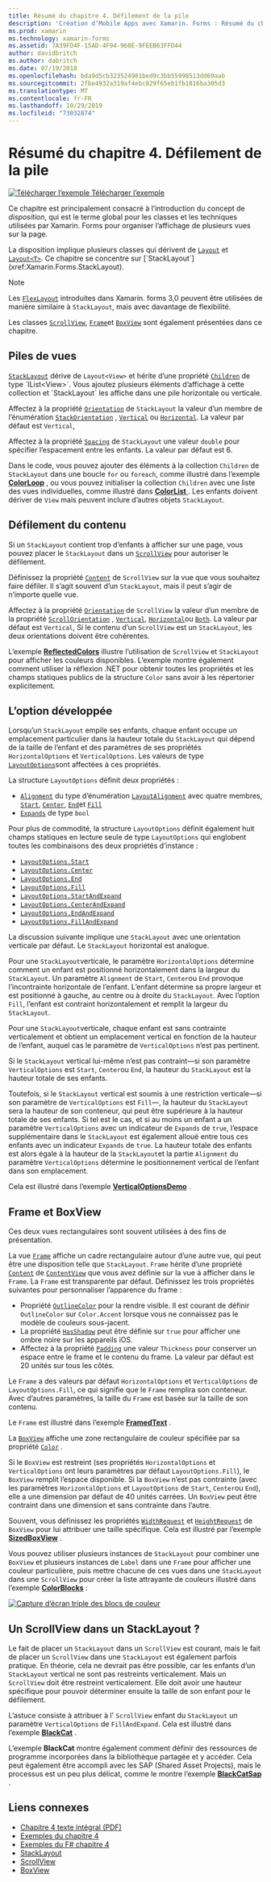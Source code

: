 ```yaml
---
title: Résumé du chapitre 4. Défilement de la pile
description: 'Création d’Mobile Apps avec Xamarin. Forms : Résumé du chapitre 4. Défilement de la pile'
ms.prod: xamarin
ms.technology: xamarin-forms
ms.assetid: 7A39FD4F-15AD-4F94-960E-9FEEB63FFD44
author: davidbritch
ms.author: dabritch
ms.date: 07/19/2018
ms.openlocfilehash: bda9d5cb323524981bed9c3bb55998513dd69aab
ms.sourcegitcommit: 2fbe4932a319af4ebc829f65eb1fb1816ba305d3
ms.translationtype: MT
ms.contentlocale: fr-FR
ms.lasthandoff: 10/29/2019
ms.locfileid: "73032874"
---
```

# <a name="summary-of-chapter-4-scrolling-the-stack"></a>Résumé du chapitre 4. Défilement de la pile

[![Télécharger l’exemple](~/media/shared/download.png) Télécharger l’exemple](https://github.com/xamarin/xamarin-forms-book-samples/tree/master/Chapter04)

Ce chapitre est principalement consacré à l’introduction du concept de *disposition*, qui est le terme global pour les classes et les techniques utilisées par Xamarin. Forms pour organiser l’affichage de plusieurs vues sur la page.

La disposition implique plusieurs classes qui dérivent de [`Layout`](xref:Xamarin.Forms.Layout) et [`Layout<T>`](xref:Xamarin.Forms.Layout`1). Ce chapitre se concentre sur [`StackLayout`](xref:Xamarin.Forms.StackLayout).

> [!NOTE]
> Les [`FlexLayout`](~/xamarin-forms/user-interface/layouts/flex-layout.md) introduites dans Xamarin. forms 3,0 peuvent être utilisées de manière similaire à `StackLayout`, mais avec davantage de flexibilité.

Les classes [`ScrollView`](xref:Xamarin.Forms.ScrollView), [`Frame`](xref:Xamarin.Forms.Frame)et [`BoxView`](xref:Xamarin.Forms.BoxView) sont également présentées dans ce chapitre.

## <a name="stacks-of-views"></a>Piles de vues

[`StackLayout`](xref:Xamarin.Forms.StackLayout) dérive de `Layout<View>` et hérite d’une propriété [`Children`](xref:Xamarin.Forms.Layout`1) de type `IList<View>`. Vous ajoutez plusieurs éléments d’affichage à cette collection et `StackLayout` les affiche dans une pile horizontale ou verticale.

Affectez à la propriété [`Orientation`](xref:Xamarin.Forms.StackLayout.Orientation) de `StackLayout` la valeur d’un membre de l’énumération [`StackOrientation`](xref:Xamarin.Forms.StackOrientation) , [`Vertical`](xref:Xamarin.Forms.StackOrientation.Vertical) ou [`Horizontal`](xref:Xamarin.Forms.StackOrientation.Horizontal). La valeur par défaut est `Vertical`,

Affectez à la propriété [`Spacing`](xref:Xamarin.Forms.StackLayout.Spacing) de `StackLayout` une valeur `double` pour spécifier l’espacement entre les enfants. La valeur par défaut est 6.

Dans le code, vous pouvez ajouter des éléments à la collection `Children` de `StackLayout` dans une boucle `for` ou `foreach`, comme illustré dans l’exemple [**ColorLoop**](https://github.com/xamarin/xamarin-forms-book-samples/tree/master/Chapter04/ColorLoop) , ou vous pouvez initialiser la collection `Children` avec une liste des vues individuelles, comme illustré dans [**ColorList** ](https://github.com/xamarin/xamarin-forms-book-samples/tree/master/Chapter04/ColorList). Les enfants doivent dériver de `View` mais peuvent inclure d’autres objets `StackLayout`.

## <a name="scrolling-content"></a>Défilement du contenu

Si un `StackLayout` contient trop d’enfants à afficher sur une page, vous pouvez placer le `StackLayout` dans un [`ScrollView`](xref:Xamarin.Forms.ScrollView) pour autoriser le défilement.

Définissez la propriété [`Content`](xref:Xamarin.Forms.ScrollView.Content) de `ScrollView` sur la vue que vous souhaitez faire défiler. Il s’agit souvent d’un `StackLayout`, mais il peut s’agir de n’importe quelle vue.

Affectez à la propriété [`Orientation`](xref:Xamarin.Forms.ScrollView.Orientation) de `ScrollView` la valeur d’un membre de la propriété [`ScrollOrientation`](xref:Xamarin.Forms.ScrollOrientation) , [`Vertical`](xref:Xamarin.Forms.ScrollOrientation.Vertical), [`Horizontal`](xref:Xamarin.Forms.ScrollOrientation.Horizontal)ou [`Both`](xref:Xamarin.Forms.ScrollOrientation.Both). La valeur par défaut est `Vertical`, Si le contenu d’un `ScrollView` est un `StackLayout`, les deux orientations doivent être cohérentes.

L’exemple [**ReflectedColors**](https://github.com/xamarin/xamarin-forms-book-samples/tree/master/Chapter04/ReflectedColors) illustre l’utilisation de `ScrollView` et `StackLayout` pour afficher les couleurs disponibles. L’exemple montre également comment utiliser la réflexion .NET pour obtenir toutes les propriétés et les champs statiques publics de la structure `Color` sans avoir à les répertorier explicitement.

## <a name="the-expands-option"></a>L’option développée

Lorsqu’un `StackLayout` empile ses enfants, chaque enfant occupe un emplacement particulier dans la hauteur totale du `StackLayout` qui dépend de la taille de l’enfant et des paramètres de ses propriétés `HorizontalOptions` et `VerticalOptions`. Les valeurs de type [`LayoutOptions`](xref:Xamarin.Forms.LayoutOptions)sont affectées à ces propriétés.

La structure `LayoutOptions` définit deux propriétés :

- [`Alignment`](xref:Xamarin.Forms.LayoutOptions.Alignment) du type d’énumération [`LayoutAlignment`](xref:Xamarin.Forms.LayoutAlignment) avec quatre membres, [`Start`](xref:Xamarin.Forms.LayoutAlignment.Start), [`Center`](xref:Xamarin.Forms.LayoutAlignment.Center), [`End`](xref:Xamarin.Forms.LayoutAlignment.End)et [`Fill`](xref:Xamarin.Forms.LayoutAlignment.Fill)
- [`Expands`](xref:Xamarin.Forms.LayoutOptions.Expands) de type `bool`

Pour plus de commodité, la structure `LayoutOptions` définit également huit champs statiques en lecture seule de type `LayoutOptions` qui englobent toutes les combinaisons des deux propriétés d’instance :

- [`LayoutOptions.Start`](xref:Xamarin.Forms.LayoutOptions.Start)
- [`LayoutOptions.Center`](xref:Xamarin.Forms.LayoutOptions.Center)
- [`LayoutOptions.End`](xref:Xamarin.Forms.LayoutOptions.End)
- [`LayoutOptions.Fill`](xref:Xamarin.Forms.LayoutOptions.Fill)
- [`LayoutOptions.StartAndExpand`](xref:Xamarin.Forms.LayoutOptions.StartAndExpand)
- [`LayoutOptions.CenterAndExpand`](xref:Xamarin.Forms.LayoutOptions.CenterAndExpand)
- [`LayoutOptions.EndAndExpand`](xref:Xamarin.Forms.LayoutOptions.EndAndExpand)
- [`LayoutOptions.FillAndExpand`](xref:Xamarin.Forms.LayoutOptions.FillAndExpand)

La discussion suivante implique une `StackLayout` avec une orientation verticale par défaut. Le `StackLayout` horizontal est analogue.

Pour une `StackLayout`verticale, le paramètre `HorizontalOptions` détermine comment un enfant est positionné horizontalement dans la largeur du `StackLayout`. Un paramètre `Alignment` de `Start`, `Center`ou `End` provoque l’incontrainte horizontale de l’enfant. L’enfant détermine sa propre largeur et est positionné à gauche, au centre ou à droite du `StackLayout`. Avec l’option `Fill`, l’enfant est contraint horizontalement et remplit la largeur du `StackLayout`.

Pour une `StackLayout`verticale, chaque enfant est sans contrainte verticalement et obtient un emplacement vertical en fonction de la hauteur de l’enfant, auquel cas le paramètre de `VerticalOptions` n’est pas pertinent.

Si le `StackLayout` vertical lui-même n’est pas contraint&mdash;si son paramètre `VerticalOptions` est `Start`, `Center`ou `End`, la hauteur du `StackLayout` est la hauteur totale de ses enfants.

Toutefois, si le `StackLayout` vertical est soumis à une restriction verticale&mdash;si son paramètre de `VerticalOptions` est `Fill`&mdash;, la hauteur du `StackLayout` sera la hauteur de son conteneur, qui peut être supérieure à la hauteur totale de ses enfants. Si tel est le cas, et si au moins un enfant a un paramètre `VerticalOptions` avec un indicateur de `Expands` de `true`, l’espace supplémentaire dans le `StackLayout` est également alloué entre tous ces enfants avec un indicateur `Expands` de `true`. La hauteur totale des enfants est alors égale à la hauteur de la `StackLayout`et la partie `Alignment` du paramètre `VerticalOptions` détermine le positionnement vertical de l’enfant dans son emplacement.

Cela est illustré dans l’exemple [**VerticalOptionsDemo**](https://github.com/xamarin/xamarin-forms-book-samples/tree/master/Chapter04/VerticalOptionsDemo) .

## <a name="frame-and-boxview"></a>Frame et BoxView

Ces deux vues rectangulaires sont souvent utilisées à des fins de présentation.

La vue [`Frame`](xref:Xamarin.Forms.Frame) affiche un cadre rectangulaire autour d’une autre vue, qui peut être une disposition telle que `StackLayout`. `Frame` hérite d’une propriété [`Content`](xref:Xamarin.Forms.ContentView.Content) de [`ContentView`](xref:Xamarin.Forms.ContentView) que vous avez définie sur la vue à afficher dans le `Frame`. La `Frame` est transparente par défaut. Définissez les trois propriétés suivantes pour personnaliser l’apparence du frame :

- Propriété [`OutlineColor`](xref:Xamarin.Forms.Frame.OutlineColor) pour la rendre visible. Il est courant de définir `OutlineColor` sur `Color.Accent` lorsque vous ne connaissez pas le modèle de couleurs sous-jacent.
- La propriété [`HasShadow`](xref:Xamarin.Forms.Frame.HasShadow) peut être définie sur `true` pour afficher une ombre noire sur les appareils iOS.
- Affectez à la propriété [`Padding`](xref:Xamarin.Forms.Layout.Padding) une valeur `Thickness` pour conserver un espace entre le frame et le contenu du frame. La valeur par défaut est 20 unités sur tous les côtés.

Le `Frame` a des valeurs par défaut `HorizontalOptions` et `VerticalOptions` de `LayoutOptions.Fill`, ce qui signifie que le `Frame` remplira son conteneur. Avec d’autres paramètres, la taille du `Frame` est basée sur la taille de son contenu.

Le `Frame` est illustré dans l’exemple [**FramedText**](https://github.com/xamarin/xamarin-forms-book-samples/tree/master/Chapter04/FramedText) .

La [`BoxView`](xref:Xamarin.Forms.BoxView) affiche une zone rectangulaire de couleur spécifiée par sa propriété [`Color`](xref:Xamarin.Forms.BoxView.Color) .

Si le `BoxView` est restreint (ses propriétés `HorizontalOptions` et `VerticalOptions` ont leurs paramètres par défaut `LayoutOptions.Fill`), le `BoxView` remplit l’espace disponible. Si la `BoxView` n’est pas contrainte (avec les paramètres `HorizontalOptions` et `LayoutOptions` de `Start`, `Center`ou `End`), elle a une dimension par défaut de 40 unités carrées. Un `BoxView` peut être contraint dans une dimension et sans contrainte dans l’autre.

Souvent, vous définissez les propriétés [`WidthRequest`](xref:Xamarin.Forms.VisualElement.WidthRequest) et [`HeightRequest`](xref:Xamarin.Forms.VisualElement.HeightRequest) de `BoxView` pour lui attribuer une taille spécifique. Cela est illustré par l’exemple [**SizedBoxView**](https://github.com/xamarin/xamarin-forms-book-samples/tree/master/Chapter04/SizedBoxView) .

Vous pouvez utiliser plusieurs instances de `StackLayout` pour combiner une `BoxView` et plusieurs instances de `Label` dans une `Frame` pour afficher une couleur particulière, puis mettre chacune de ces vues dans une `StackLayout` dans une `ScrollView` pour créer la liste attrayante de couleurs illustré dans l’exemple [**ColorBlocks**](https://github.com/xamarin/xamarin-forms-book-samples/tree/master/Chapter04/ColorBlocks) :

[![Capture d’écran triple des blocs de couleur](images/ch04fg11-small.png "Liste de couleurs")](images/ch04fg11-large.png#lightbox "Liste de couleurs")

## <a name="a-scrollview-in-a-stacklayout"></a>Un ScrollView dans un StackLayout ?

Le fait de placer un `StackLayout` dans un `ScrollView` est courant, mais le fait de placer un `ScrollView` dans une `StackLayout` est également parfois pratique. En théorie, cela ne devrait pas être possible, car les enfants d’un `StackLayout` vertical ne sont pas restreints verticalement. Mais un `ScrollView` doit être restreint verticalement. Elle doit avoir une hauteur spécifique pour pouvoir déterminer ensuite la taille de son enfant pour le défilement.

L’astuce consiste à attribuer à l' `ScrollView` enfant du `StackLayout` un paramètre `VerticalOptions` de `FillAndExpand`. Cela est illustré dans l’exemple [**BlackCat**](https://github.com/xamarin/xamarin-forms-book-samples/tree/master/Chapter04/BlackCat) .

L’exemple **BlackCat** montre également comment définir des ressources de programme incorporées dans la bibliothèque partagée et y accéder. Cela peut également être accompli avec les SAP (Shared Asset Projects), mais le processus est un peu plus délicat, comme le montre l’exemple [**BlackCatSap**](https://github.com/xamarin/xamarin-forms-book-samples/tree/master/Chapter04/BlackCatSap) .

## <a name="related-links"></a>Liens connexes

- [Chapitre 4 texte intégral (PDF)](https://download.xamarin.com/developer/xamarin-forms-book/XamarinFormsBook-Ch04-Apr2016.pdf)
- [Exemples du chapitre 4](https://github.com/xamarin/xamarin-forms-book-samples/tree/master/Chapter04)
- [Exemples du F# chapitre 4](https://github.com/xamarin/xamarin-forms-book-samples/tree/master/Chapter04/FS)
- [StackLayout](~/xamarin-forms/user-interface/layouts/stack-layout.md)
- [ScrollView](~/xamarin-forms/user-interface/layouts/scroll-view.md)
- [BoxView](~/xamarin-forms/user-interface/boxview.md)
